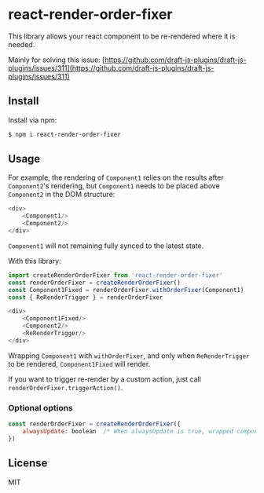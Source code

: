 # react-render-order-fixer
This library allows your react component to be re-rendered where it is needed.

Mainly for solving this issue: [https://github.com/draft-js-plugins/draft-js-plugins/issues/311](https://github.com/draft-js-plugins/draft-js-plugins/issues/311)

## Install

Install via npm:

```bash
$ npm i react-render-order-fixer
```

## Usage

For example, the rendering of `Component1` relies on the results after `Component2`'s rendering, but `Component1` needs to be placed above `Component2` in the DOM structure:

```js
<div>
	<Component1/>
	<Component2/>
</div>
```

`Component1` will not remaining fully synced to the latest state.

With this library:

```js
import createRenderOrderFixer from 'react-render-order-fixer'
const renderOrderFixer = createRenderOrderFixer()
const Component1Fixed = renderOrderFixer.withOrderFixer(Component1)
const { ReRenderTrigger } = renderOrderFixer

<div>
	<Component1Fixed/>
	<Component2/>
	<ReRenderTrigger/>
</div>
```

Wrapping `Component1` with `withOrderFixer`, and only when `ReRenderTrigger` to be rendered, `Component1Fixed` will render.

If you want to trigger re-render by a custom action, just call `renderOrderFixer.triggerAction()`.

### Optional options

```js
const renderOrderFixer = createRenderOrderFixer({
	alwaysUpdate: boolean  /* When alwaysUpdate is true, wrapped component will always update regardless of whether `ReRenderTrigger` is rendered or not. */
})
```

## License
MIT
